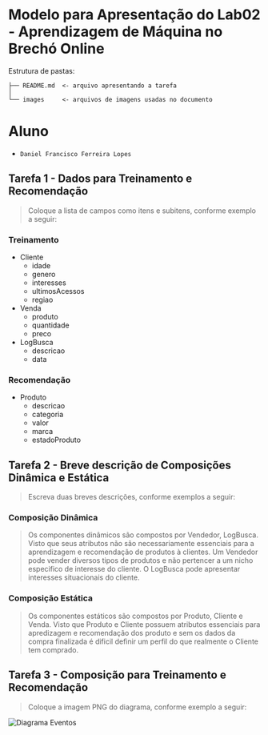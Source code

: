 # Modelo para Apresentação do Lab02 - Aprendizagem de Máquina no Brechó Online

Estrutura de pastas:

~~~
├── README.md  <- arquivo apresentando a tarefa
│
└── images     <- arquivos de imagens usadas no documento
~~~

# Aluno
* `Daniel Francisco Ferreira Lopes`

## Tarefa 1 - Dados para Treinamento e Recomendação

> Coloque a lista de campos como itens e subitens, conforme exemplo a seguir:
>
### Treinamento
* Cliente
  * idade
  * genero
  * interesses
  * ultimosAcessos
  * regiao
* Venda
  * produto
  * quantidade
  * preco
* LogBusca
  * descricao
  * data

### Recomendação
* Produto
  * descricao
  * categoria
  * valor
  * marca
  * estadoProduto

## Tarefa 2 - Breve descrição de Composições Dinâmica e Estática

> Escreva duas breves descrições, conforme exemplos a seguir:
>
### Composição Dinâmica
> Os componentes dinâmicos são compostos por Vendedor, LogBusca. Visto que seus atributos não são necessariamente essenciais para a aprendizagem e recomendação de produtos à clientes. Um Vendedor pode vender diversos tipos de produtos e não pertencer a um nicho especifico de interesse do cliente. O LogBusca pode apresentar interesses situacionais do cliente.
### Composição Estática
> Os componentes estáticos são compostos por Produto, Cliente e Venda. Visto que Produto e Cliente possuem atributos essenciais para apredizagem e recomendação dos produto e sem os dados da compra finalizada é dificil definir um perfil do que realmente o Cliente tem comprado.

## Tarefa 3 - Composição para Treinamento e Recomendação

> Coloque a imagem PNG do diagrama, conforme exemplo a seguir:
>
![Diagrama Eventos](images/recomendation-composition.png)
